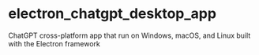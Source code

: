 # electron_chatgpt_desktop_app
ChatGPT cross-platform app that run on Windows, macOS, and Linux built with the Electron framework
